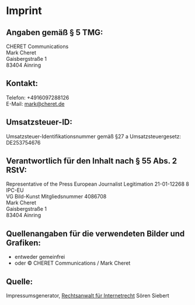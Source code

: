 # Imprint


## Angaben gemäß § 5 TMG:

CHERET Communications\
Mark Cheret\
Gaisbergstraße 1\
83404 Ainring

## Kontakt:

Telefon: +4916097288126\
E-Mail: mark@cheret.de

## Umsatzsteuer-ID:

Umsatzsteuer-Identifikationsnummer gemäß §27 a Umsatzsteuergesetz:\
DE253754676

## Verantwortlich für den Inhalt nach § 55 Abs. 2 RStV:

Representative of the Press European Journalist Legitimation 21-01-12268 8 IPC-EU\
VG Bild-Kunst Mitgliedsnummer 4086708\
Mark Cheret\
Gaisbergstraße 1\
83404 Ainring

## Quellenangaben für die verwendeten Bilder und Grafiken:

- entweder gemeinfrei
- oder © CHERET Communications / Mark Cheret

## Quelle:
Impressumsgenerator, [Rechtsanwalt für Internetrecht](http://www.e-recht24.de) Sören Siebert

